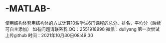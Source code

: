 # -MATLAB-
使用结构体套用结构体的方式计算10名学生6门课程的总分、排名，平均分（后续可自主添加）
如有问题请联系我
QQ：2551918998
微信：dullyang
第一次尝试上传github
时间：2021年10月30日08:49:30

